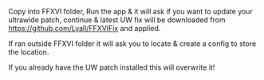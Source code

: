 Copy into FFXVI folder, Run the app & it will ask if you want to update your ultrawide patch, continue & latest UW fix will be downloaded from https://github.com/Lyall/FFXVIFix and applied.

If ran outside FFXVI folder it will ask you to locate & create a config to store the location.

If you already have the UW patch installed this will overwrite it!
